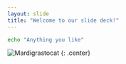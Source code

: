 ```yaml
---
layout: slide
title: "Welcome to our slide deck!"
---
```

````bash
echo "Anything you like"
````
![Mardigrastocat](https://octodex.github.com/images/Mardigrastocat.png)
{: .center}
